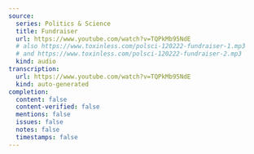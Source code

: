 ```yaml
---
source:
  series: Politics & Science
  title: Fundraiser
  url: https://www.youtube.com/watch?v=TQPkMb95NdE
  # also https://www.toxinless.com/polsci-120222-fundraiser-1.mp3
  # and https://www.toxinless.com/polsci-120222-fundraiser-2.mp3
  kind: audio
transcription:
  url: https://www.youtube.com/watch?v=TQPkMb95NdE
  kind: auto-generated
completion:
  content: false
  content-verified: false
  mentions: false
  issues: false
  notes: false
  timestamps: false
---
```

